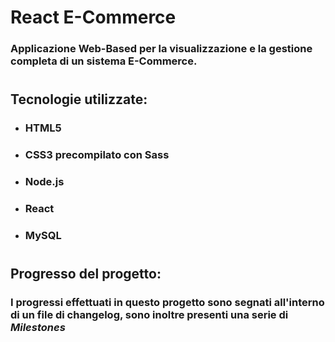 # **React E-Commerce**
### Applicazione Web-Based per la visualizzazione e la gestione completa di un sistema E-Commerce.
#
## **Tecnologie utilizzate:**
- ### HTML5
- ### CSS3 precompilato con Sass
- ### Node.js
- ### React
- ### MySQL

#

## **Progresso del progetto:**
### I progressi effettuati in questo progetto sono segnati all'interno di un file di changelog, sono inoltre presenti una serie di *Milestones*
